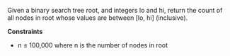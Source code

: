 Given a binary search tree root, and integers lo and hi, return the count of all nodes in root whose values are between [lo, hi] (inclusive).

**Constraints**

- n ≤ 100,000 where n is the number of nodes in root